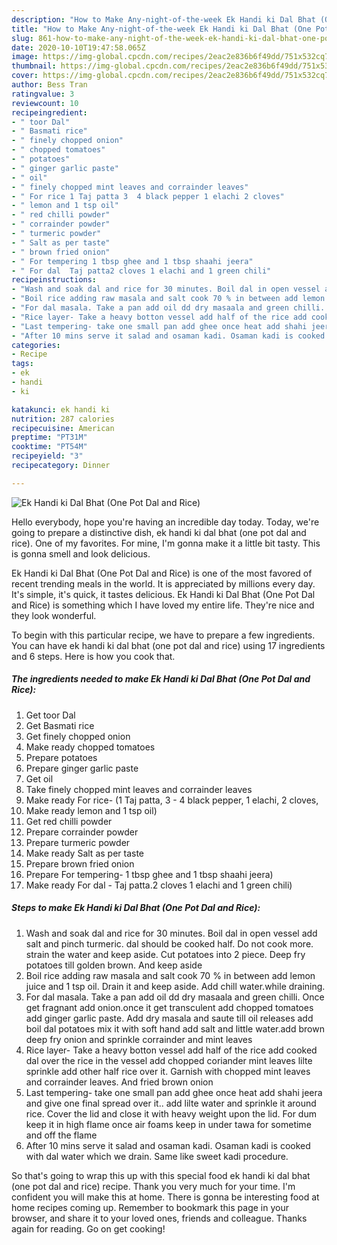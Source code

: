 ```yaml
---
description: "How to Make Any-night-of-the-week Ek Handi ki Dal Bhat (One Pot Dal and Rice)"
title: "How to Make Any-night-of-the-week Ek Handi ki Dal Bhat (One Pot Dal and Rice)"
slug: 861-how-to-make-any-night-of-the-week-ek-handi-ki-dal-bhat-one-pot-dal-and-rice
date: 2020-10-10T19:47:58.065Z
image: https://img-global.cpcdn.com/recipes/2eac2e836b6f49dd/751x532cq70/ek-handi-ki-dal-bhat-one-pot-dal-and-rice-recipe-main-photo.jpg
thumbnail: https://img-global.cpcdn.com/recipes/2eac2e836b6f49dd/751x532cq70/ek-handi-ki-dal-bhat-one-pot-dal-and-rice-recipe-main-photo.jpg
cover: https://img-global.cpcdn.com/recipes/2eac2e836b6f49dd/751x532cq70/ek-handi-ki-dal-bhat-one-pot-dal-and-rice-recipe-main-photo.jpg
author: Bess Tran
ratingvalue: 3
reviewcount: 10
recipeingredient:
- " toor Dal"
- " Basmati rice"
- " finely chopped onion"
- " chopped tomatoes"
- " potatoes"
- " ginger garlic paste"
- " oil"
- " finely chopped mint leaves and corrainder leaves"
- " For rice 1 Taj patta 3  4 black pepper 1 elachi 2 cloves"
- " lemon and 1 tsp oil"
- " red chilli powder"
- " corrainder powder"
- " turmeric powder"
- " Salt as per taste"
- " brown fried onion"
- " For tempering 1 tbsp ghee and 1 tbsp shaahi jeera"
- " For dal  Taj patta2 cloves 1 elachi and 1 green chili"
recipeinstructions:
- "Wash and soak dal and rice for 30 minutes. Boil dal in open vessel add salt and pinch turmeric. dal should be cooked half. Do not cook more. strain the water and keep aside. Cut potatoes into 2 piece. Deep fry potatoes till golden brown. And keep aside"
- "Boil rice adding raw masala and salt cook 70 % in between add lemon juice and 1 tsp oil. Drain it and keep aside. Add chill water.while draining."
- "For dal masala. Take a pan add oil dd dry masaala and green chilli. Once get fragnant add onion.once it get transculent add chopped tomatoes add ginger garlic paste. Add dry masala and saute till oil releases add boil dal potatoes mix it with soft hand add salt and little water.add brown deep fry onion and sprinkle corrainder and mint leaves"
- "Rice layer- Take a heavy botton vessel add half of the rice add cooked dal over the rice in the vessel add chopped coriander mint leaves lilte sprinkle add other half rice over it. Garnish with chopped mint leaves and corrainder leaves. And fried brown onion"
- "Last tempering- take one small pan add ghee once heat add shahi jeera and give one final spread over it.. add lilte water and sprinkle it around rice. Cover the lid and close it with heavy weight upon the lid. For dum keep it in high flame once air foams keep in under tawa for sometime and off the flame"
- "After 10 mins serve it salad and osaman kadi. Osaman kadi is cooked with dal water which we drain. Same like sweet kadi procedure."
categories:
- Recipe
tags:
- ek
- handi
- ki

katakunci: ek handi ki 
nutrition: 287 calories
recipecuisine: American
preptime: "PT31M"
cooktime: "PT54M"
recipeyield: "3"
recipecategory: Dinner

---
```



![Ek Handi ki Dal Bhat (One Pot Dal and Rice)](https://img-global.cpcdn.com/recipes/2eac2e836b6f49dd/751x532cq70/ek-handi-ki-dal-bhat-one-pot-dal-and-rice-recipe-main-photo.jpg)

Hello everybody, hope you're having an incredible day today. Today, we're going to prepare a distinctive dish, ek handi ki dal bhat (one pot dal and rice). One of my favorites. For mine, I'm gonna make it a little bit tasty. This is gonna smell and look delicious.

Ek Handi ki Dal Bhat (One Pot Dal and Rice) is one of the most favored of recent trending meals in the world. It is appreciated by millions every day. It's simple, it's quick, it tastes delicious. Ek Handi ki Dal Bhat (One Pot Dal and Rice) is something which I have loved my entire life. They're nice and they look wonderful.




To begin with this particular recipe, we have to prepare a few ingredients. You can have ek handi ki dal bhat (one pot dal and rice) using 17 ingredients and 6 steps. Here is how you cook that.

<!--inarticleads1-->

##### The ingredients needed to make Ek Handi ki Dal Bhat (One Pot Dal and Rice):

1. Get  toor Dal
1. Get  Basmati rice
1. Get  finely chopped onion
1. Make ready  chopped tomatoes
1. Prepare  potatoes
1. Prepare  ginger garlic paste
1. Get  oil
1. Take  finely chopped mint leaves and corrainder leaves
1. Make ready  For rice- (1 Taj patta, 3 - 4 black pepper, 1 elachi, 2 cloves,
1. Make ready  lemon and 1 tsp oil)
1. Get  red chilli powder
1. Prepare  corrainder powder
1. Prepare  turmeric powder
1. Make ready  Salt as per taste
1. Prepare  brown fried onion
1. Prepare  For tempering- 1 tbsp ghee and 1 tbsp shaahi jeera)
1. Make ready  For dal - Taj patta.2 cloves 1 elachi and 1 green chili)




<!--inarticleads2-->

##### Steps to make Ek Handi ki Dal Bhat (One Pot Dal and Rice):

1. Wash and soak dal and rice for 30 minutes. Boil dal in open vessel add salt and pinch turmeric. dal should be cooked half. Do not cook more. strain the water and keep aside. Cut potatoes into 2 piece. Deep fry potatoes till golden brown. And keep aside
1. Boil rice adding raw masala and salt cook 70 % in between add lemon juice and 1 tsp oil. Drain it and keep aside. Add chill water.while draining.
1. For dal masala. Take a pan add oil dd dry masaala and green chilli. Once get fragnant add onion.once it get transculent add chopped tomatoes add ginger garlic paste. Add dry masala and saute till oil releases add boil dal potatoes mix it with soft hand add salt and little water.add brown deep fry onion and sprinkle corrainder and mint leaves
1. Rice layer- Take a heavy botton vessel add half of the rice add cooked dal over the rice in the vessel add chopped coriander mint leaves lilte sprinkle add other half rice over it. Garnish with chopped mint leaves and corrainder leaves. And fried brown onion
1. Last tempering- take one small pan add ghee once heat add shahi jeera and give one final spread over it.. add lilte water and sprinkle it around rice. Cover the lid and close it with heavy weight upon the lid. For dum keep it in high flame once air foams keep in under tawa for sometime and off the flame
1. After 10 mins serve it salad and osaman kadi. Osaman kadi is cooked with dal water which we drain. Same like sweet kadi procedure.




So that's going to wrap this up with this special food ek handi ki dal bhat (one pot dal and rice) recipe. Thank you very much for your time. I'm confident you will make this at home. There is gonna be interesting food at home recipes coming up. Remember to bookmark this page in your browser, and share it to your loved ones, friends and colleague. Thanks again for reading. Go on get cooking!
